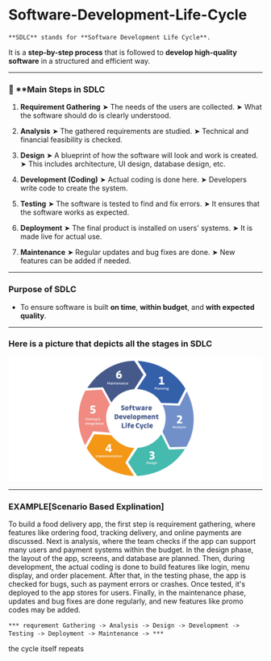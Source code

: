 # Software-Development-Life-Cycle

    **SDLC** stands for **Software Development Life Cycle**.

It is a **step-by-step process** that is followed to **develop high-quality software** in a structured and efficient way.

---

### 🔁 **Main Steps in SDLC 

1. **Requirement Gathering**
   ➤ The needs of the users are collected.
   ➤ What the software should do is clearly understood.

2. **Analysis**
   ➤ The gathered requirements are studied.
   ➤ Technical and financial feasibility is checked.

3. **Design**
   ➤ A blueprint of how the software will look and work is created.
   ➤ This includes architecture, UI design, database design, etc.

4. **Development (Coding)**
   ➤ Actual coding is done here.
   ➤ Developers write code to create the system.

5. **Testing**
   ➤ The software is tested to find and fix errors.
   ➤ It ensures that the software works as expected.

6. **Deployment**
   ➤ The final product is installed on users' systems.
   ➤ It is made live for actual use.

7. **Maintenance**
   ➤ Regular updates and bug fixes are done.
   ➤ New features can be added if needed.

---------------------------------

###  Purpose of SDLC

* To ensure software is built **on time**, **within budget**, and **with expected quality**.

---

### Here is a picture that depicts all the stages in SDLC

![alt text](Assets/image.png)

---
### EXAMPLE[Scenario Based Explination]

To build a food delivery app, the first step is requirement gathering, where features like ordering food, tracking delivery, and online payments are discussed. Next is analysis, where the team checks if the app can support many users and payment systems within the budget. In the design phase, the layout of the app, screens, and database are planned. Then, during development, the actual coding is done to build features like login, menu display, and order placement. After that, in the testing phase, the app is checked for bugs, such as payment errors or crashes. Once tested, it's deployed to the app stores for users. Finally, in the maintenance phase, updates and bug fixes are done regularly, and new features like promo codes may be added.


    *** requrement Gathering -> Analysis -> Design -> Development -> Testing -> Deployment -> Maintenance -> ***
the cycle itself repeats